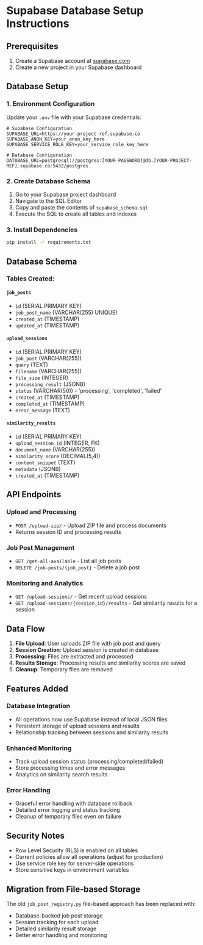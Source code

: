 # Supabase Database Setup Instructions

## Prerequisites
1. Create a Supabase account at [supabase.com](https://supabase.com)
2. Create a new project in your Supabase dashboard

## Database Setup

### 1. Environment Configuration
Update your `.env` file with your Supabase credentials:

```env
# Supabase Configuration
SUPABASE_URL=https://your-project-ref.supabase.co
SUPABASE_ANON_KEY=your_anon_key_here
SUPABASE_SERVICE_ROLE_KEY=your_service_role_key_here

# Database Configuration  
DATABASE_URL=postgresql://postgres:[YOUR-PASSWORD]@db.[YOUR-PROJECT-REF].supabase.co:5432/postgres
```

### 2. Create Database Schema
1. Go to your Supabase project dashboard
2. Navigate to the SQL Editor
3. Copy and paste the contents of `supabase_schema.sql`
4. Execute the SQL to create all tables and indexes

### 3. Install Dependencies
```bash
pip install -r requirements.txt
```

## Database Schema

### Tables Created:

#### `job_posts`
- `id` (SERIAL PRIMARY KEY)
- `job_post_name` (VARCHAR(255) UNIQUE)
- `created_at` (TIMESTAMP)
- `updated_at` (TIMESTAMP)

#### `upload_sessions`
- `id` (SERIAL PRIMARY KEY)
- `job_post` (VARCHAR(255))
- `query` (TEXT)
- `filename` (VARCHAR(255))
- `file_size` (INTEGER)
- `processing_result` (JSONB)
- `status` (VARCHAR(50)) - 'processing', 'completed', 'failed'
- `created_at` (TIMESTAMP)
- `completed_at` (TIMESTAMP)
- `error_message` (TEXT)

#### `similarity_results`
- `id` (SERIAL PRIMARY KEY)
- `upload_session_id` (INTEGER, FK)
- `document_name` (VARCHAR(255))
- `similarity_score` (DECIMAL(5,4))
- `content_snippet` (TEXT)
- `metadata` (JSONB)
- `created_at` (TIMESTAMP)

## API Endpoints

### Upload and Processing
- `POST /upload-zip/` - Upload ZIP file and process documents
- Returns session ID and processing results

### Job Post Management
- `GET /get-all-available` - List all job posts
- `DELETE /job-posts/{job_post}` - Delete a job post

### Monitoring and Analytics
- `GET /upload-sessions/` - Get recent upload sessions
- `GET /upload-sessions/{session_id}/results` - Get similarity results for a session

## Data Flow

1. **File Upload**: User uploads ZIP file with job post and query
2. **Session Creation**: Upload session is created in database
3. **Processing**: Files are extracted and processed
4. **Results Storage**: Processing results and similarity scores are saved
5. **Cleanup**: Temporary files are removed

## Features Added

### Database Integration
- All operations now use Supabase instead of local JSON files
- Persistent storage of upload sessions and results
- Relationship tracking between sessions and similarity results

### Enhanced Monitoring
- Track upload session status (processing/completed/failed)
- Store processing times and error messages
- Analytics on similarity search results

### Error Handling
- Graceful error handling with database rollback
- Detailed error logging and status tracking
- Cleanup of temporary files even on failure

## Security Notes

- Row Level Security (RLS) is enabled on all tables
- Current policies allow all operations (adjust for production)
- Use service role key for server-side operations
- Store sensitive keys in environment variables

## Migration from File-based Storage

The old `job_post_registry.py` file-based approach has been replaced with:
- Database-backed job post storage
- Session tracking for each upload
- Detailed similarity result storage
- Better error handling and monitoring
